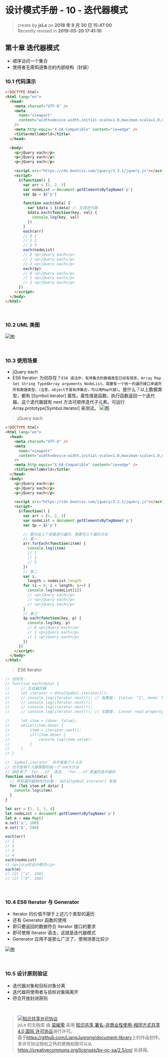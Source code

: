 # 设计模式手册 - 10 - 迭代器模式

> create by **jsLe** on **2018 年 8 月 30 日 15:47:00**  
> Recently revised in **2019-05-20 17:41:10**

## 第十章 迭代器模式

- 顺序访问一个集合
- 使用者无需知道集合的内部结构（封装）

### 10.1 代码演示

```html
<!DOCTYPE html>
<html lang="en">
  <head>
    <meta charset="UTF-8" />
    <meta
      name="viewport"
      content="width=device-width,initial-scale=1.0,maximum-scale=1.0,user-scalable=no"
    />
    <meta http-equiv="X-UA-Compatible" content="ie=edge" />
    <title>HelloWorld</title>
  </head>

  <body>
    <p>jQuery each</p>
    <p>jQuery each</p>
    <p>jQuery each</p>

    <script src="https://cdn.bootcss.com/jquery/3.3.1/jquery.js"></script>
    <script>
      $(function() {
        var arr = [1, 2, 3]
        var nodeList = document.getElementsByTagName('p')
        var $p = $('p')

        function each(data) {
          var $data = $(data) // 生成迭代器
          $data.each(function(key, val) {
            console.log(key, val)
          })
        }
        each(arr)
        // 0 1
        // 1 2
        // 2 3
        each(nodeList)
        // 0 <p>​jQuery each​</p>​
        // 1 <p>​jQuery each​</p>​
        // 2 <p>​jQuery each​</p>​
        each($p)
        // 0 <p>​jQuery each​</p>​
        // 1 <p>​jQuery each​</p>​
        // 2 <p>​jQuery each​</p>​
      })
    </script>
  </body>
</html>
```

<br>

### 10.2 UML 类图

![图](../../public-repertory/img/js-design-pattern-chapter10-1.png)

<br>

### 10.3 使用场景

- jQuery each
- ES6 Iterator: 为何存在？`ES6 语法中，有序集合的数据类型已经有很多。Array Map Set String TypedArray arguments NodeList。需要有一个统一的遍历接口来遍历所有数据类型。（注意，object不是有序集合，可以用Map代替）`。是什么？以上数据类型，都有 [Symbol.iterator] 属性。属性值是函数，执行函数返回一个迭代器。这个迭代器就有 next 方法可顺序迭代子元素。可运行 Array.prototype[Symbol.iterator] 来测试。
  ![图](../../public-repertory/img/js-design-pattern-chapter10-2.png)

> jQuery each

```html
<!DOCTYPE html>
<html lang="en">
  <head>
    <meta charset="UTF-8" />
    <meta
      name="viewport"
      content="width=device-width,initial-scale=1.0,maximum-scale=1.0,user-scalable=no"
    />
    <meta http-equiv="X-UA-Compatible" content="ie=edge" />
    <title>HelloWorld</title>
  </head>
  <body>
    <p>jQuery each</p>
    <p>jQuery each</p>
    <p>jQuery each</p>

    <script src="https://cdn.bootcss.com/jquery/3.3.1/jquery.js"></script>
    <script>
      $(function() {
        var arr = [1, 2, 3]
        var nodeList = document.getElementsByTagName('p')
        var $p = $('p')

        // 要对这三个变量进行遍历，需要写三个遍历方法
        // 第一
        arr.forEach(function(item) {
          console.log(item)
          // 1
          // 2
          // 3
        })
        // 第二
        var i,
          length = nodeList.length
        for (i = 0; i < length; i++) {
          console.log(nodeList[i])
          // <p>jQuery each</p>
          // <p>jQuery each</p>
          // <p>jQuery each</p>
        }
        // 第三
        $p.each(function(key, p) {
          console.log(key, p)
          // 0 <p>jQuery each</p>
          // 1 <p>jQuery each</p>
          // 2 <p>jQuery each</p>
        })
      })
    </script>
  </body>
</html>
```

> ES6 Iterator

```js
// 旧写法：
// function each(data) {
//     // 生成遍历器
//     let iterator = data[Symbol.iterator]();
//     // console.log(iterator.next()); // 有数据： {value: "1", done: false}
//     // console.log(iterator.next());
//     // console.log(iterator.next());
//     // console.log(iterator.next()); // 无数据： Cannot read property 'Symbol(Symbol.iterator)' of undefined

//     let item = {done: false};
//     while(!item.done) {
//         item = iterator.next();
//         if(!item.done) {
//             console.log(item.value);
//         }
//     }
// }

// `Symbol.iterator` 并不是每个人斗志
// 也不是每个人都需要封装一个 each方法
// 因此有了 `for...of` 语法， `for...of`是遍历迭代器的
function each(data) {
  // 带有遍历器特性的对象： data[Symbol.iterator] 有值
  for (let item of data) {
    console.log(item)
  }
}

let arr = [1, 2, 3, 4]
let nodeList = document.getElementsByTagName('p')
let m = new Map()
m.set('a', 100)
m.set('b', 200)

each(arr)
// 1
// 2
// 3
// 4
each(nodeList)
// <p>jsLe的设计模式</p>
each(m)
// (2) ["a", 100]
// (2) ["b", 200]
```

<br>

### 10.4 ES6 Iterator 与 Generator

- Iterator 的价值不限于上述几个类型的遍历
- 还有 Generator 函数的使用
- 即只要返回的数据符合 Iterator 接口的要求
- 即可使用 Iterator 语法，这就是迭代器模式
- Generator 应用不是那么广泛了，使用场景比较少

![图](../../public-repertory/img/js-design-pattern-chapter10-3.png)

<br>

### 10.5 设计原则验证

- 迭代器对象和目标对象分离
- 迭代器将使用者与目标对象隔离开
- 符合开放封闭原则

<br>

> <a rel="license" href="http://creativecommons.org/licenses/by-nc-sa/4.0/"><img alt="知识共享许可协议" style="border-width:0" src="https://i.creativecommons.org/l/by-nc-sa/4.0/88x31.png" /></a><br /><span xmlns:dct="http://purl.org/dc/terms/" property="dct:title">jsLe 的文档库</span> 由 <a xmlns:cc="http://creativecommons.org/ns#" href="https://github.com/LiangJunrong/document-library" property="cc:attributionName" rel="cc:attributionURL">梁峻荣</a> 采用 <a rel="license" href="http://creativecommons.org/licenses/by-nc-sa/4.0/">知识共享 署名-非商业性使用-相同方式共享 4.0 国际 许可协议</a>进行许可。<br />基于<a xmlns:dct="http://purl.org/dc/terms/" href="https://github.com/LiangJunrong/document-library" rel="dct:source">https://github.com/LiangJunrong/document-library</a>上的作品创作。<br />本许可协议授权之外的使用权限可以从 <a xmlns:cc="http://creativecommons.org/ns#" href="https://creativecommons.org/licenses/by-nc-sa/2.5/cn/" rel="cc:morePermissions">https://creativecommons.org/licenses/by-nc-sa/2.5/cn/</a> 处获得。
